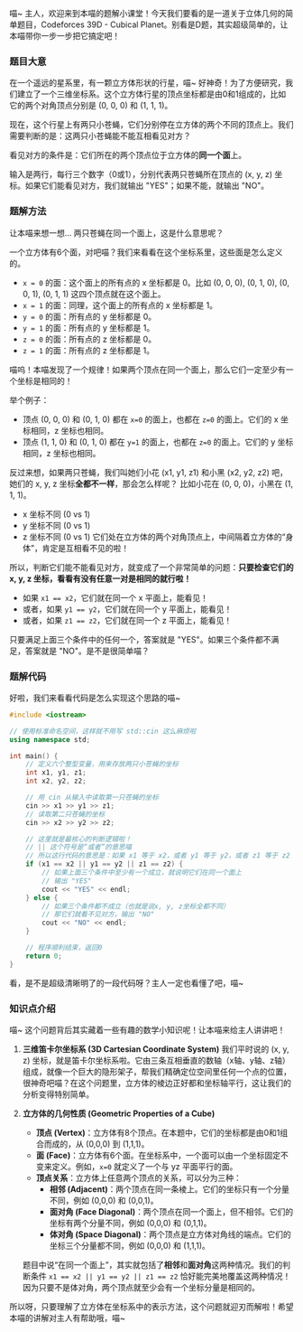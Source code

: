喵~ 主人，欢迎来到本喵的题解小课堂！今天我们要看的是一道关于立体几何的简单题目，Codeforces 39D - Cubical Planet。别看是D题，其实超级简单的，让本喵带你一步一步把它搞定吧！

### 题目大意

在一个遥远的星系里，有一颗立方体形状的行星，喵~ 好神奇！为了方便研究，我们建立了一个三维坐标系。这个立方体行星的顶点坐标都是由0和1组成的，比如它的两个对角顶点分别是 (0, 0, 0) 和 (1, 1, 1)。

现在，这个行星上有两只小苍蝇，它们分别停在立方体的两个不同的顶点上。我们需要判断的是：这两只小苍蝇能不能互相看见对方？

看见对方的条件是：它们所在的两个顶点位于立方体的**同一个面**上。

输入是两行，每行三个数字（0或1），分别代表两只苍蝇所在顶点的 (x, y, z) 坐标。如果它们能看见对方，我们就输出 "YES"；如果不能，就输出 "NO"。

### 题解方法

让本喵来想一想... 两只苍蝇在同一个面上，这是什么意思呢？

一个立方体有6个面，对吧喵？我们来看看在这个坐标系里，这些面是怎么定义的。

*   `x = 0` 的面：这个面上的所有点的 x 坐标都是 0。比如 (0, 0, 0), (0, 1, 0), (0, 0, 1), (0, 1, 1) 这四个顶点就在这个面上。
*   `x = 1` 的面：同理，这个面上的所有点的 x 坐标都是 1。
*   `y = 0` 的面：所有点的 y 坐标都是 0。
*   `y = 1` 的面：所有点的 y 坐标都是 1。
*   `z = 0` 的面：所有点的 z 坐标都是 0。
*   `z = 1` 的面：所有点的 z 坐标都是 1。

喵呜！本喵发现了一个规律！如果两个顶点在同一个面上，那么它们一定至少有一个坐标是相同的！

举个例子：
*   顶点 (0, 0, 0) 和 (0, 1, 0) 都在 `x=0` 的面上，也都在 `z=0` 的面上。它们的 x 坐标相同，z 坐标也相同。
*   顶点 (1, 1, 0) 和 (0, 1, 0) 都在 `y=1` 的面上，也都在 `z=0` 的面上。它们的 y 坐标相同，z 坐标也相同。

反过来想，如果两只苍蝇，我们叫她们小花 (x1, y1, z1) 和小黑 (x2, y2, z2) 吧，她们的 x, y, z 坐标**全都不一样**，那会怎么样呢？
比如小花在 (0, 0, 0)，小黑在 (1, 1, 1)。
*   x 坐标不同 (0 vs 1)
*   y 坐标不同 (0 vs 1)
*   z 坐标不同 (0 vs 1)
它们处在立方体的两个对角顶点上，中间隔着立方体的“身体”，肯定是互相看不见的啦！

所以，判断它们能不能看见对方，就变成了一个非常简单的问题：**只要检查它们的 x, y, z 坐标，看看有没有任意一对是相同的就行啦！**

*   如果 `x1 == x2`，它们就在同一个 x 平面上，能看见！
*   或者，如果 `y1 == y2`，它们就在同一个 y 平面上，能看见！
*   或者，如果 `z1 == z2`，它们就在同一个 z 平面上，能看见！

只要满足上面三个条件中的任何一个，答案就是 "YES"。如果三个条件都不满足，答案就是 "NO"。是不是很简单喵？

### 题解代码

好啦，我们来看看代码是怎么实现这个思路的喵~

```cpp
#include <iostream>

// 使用标准命名空间，这样就不用写 std::cin 这么麻烦啦
using namespace std;

int main() {
    // 定义六个整型变量，用来存放两只小苍蝇的坐标
    int x1, y1, z1;
    int x2, y2, z2;

    // 用 cin 从输入中读取第一只苍蝇的坐标
    cin >> x1 >> y1 >> z1;
    // 读取第二只苍蝇的坐标
    cin >> x2 >> y2 >> z2;

    // 这里就是最核心的判断逻辑啦！
    // || 这个符号是“或者”的意思喵
    // 所以这行代码的意思是：如果 x1 等于 x2，或者 y1 等于 y2，或者 z1 等于 z2
    if (x1 == x2 || y1 == y2 || z1 == z2) {
        // 如果上面三个条件中至少有一个成立，就说明它们在同一个面上
        // 输出 "YES"
        cout << "YES" << endl;
    } else {
        // 如果三个条件都不成立（也就是说x, y, z坐标全都不同）
        // 那它们就看不见对方，输出 "NO"
        cout << "NO" << endl;
    }

    // 程序顺利结束，返回0
    return 0;
}
```

看，是不是超级清晰明了的一段代码呀？主人一定也看懂了吧，喵~

### 知识点介绍

喵~ 这个问题背后其实藏着一些有趣的数学小知识呢！让本喵来给主人讲讲吧！

1.  **三维笛卡尔坐标系 (3D Cartesian Coordinate System)**
    我们平时说的 (x, y, z) 坐标，就是笛卡尔坐标系啦。它由三条互相垂直的数轴（x轴、y轴、z轴）组成，就像一个巨大的隐形架子，帮我们精确定位空间里任何一个点的位置，很神奇吧喵？在这个问题里，立方体的棱边正好都和坐标轴平行，这让我们的分析变得特别简单。

2.  **立方体的几何性质 (Geometric Properties of a Cube)**
    *   **顶点 (Vertex)**：立方体有8个顶点。在本题中，它们的坐标都是由0和1组合而成的，从 (0,0,0) 到 (1,1,1)。
    *   **面 (Face)**：立方体有6个面。在坐标系中，一个面可以由一个坐标固定不变来定义。例如，`x=0` 就定义了一个与 yz 平面平行的面。
    *   **顶点关系**：立方体上任意两个顶点的关系，可以分为三种：
        *   **相邻 (Adjacent)**：两个顶点在同一条棱上。它们的坐标只有一个分量不同，例如 (0,0,0) 和 (0,0,1)。
        *   **面对角 (Face Diagonal)**：两个顶点在同一个面上，但不相邻。它们的坐标有两个分量不同，例如 (0,0,0) 和 (0,1,1)。
        *   **体对角 (Space Diagonal)**：两个顶点是立方体对角线的端点。它们的坐标三个分量都不同，例如 (0,0,0) 和 (1,1,1)。

    题目中说“在同一个面上”，其实就包括了**相邻**和**面对角**这两种情况。我们的判断条件 `x1 == x2 || y1 == y2 || z1 == z2` 恰好能完美地覆盖这两种情况！因为只要不是体对角，两个顶点就至少会有一个坐标分量是相同的。

所以呀，只要理解了立方体在坐标系中的表示方法，这个问题就迎刃而解啦！希望本喵的讲解对主人有帮助哦，喵~